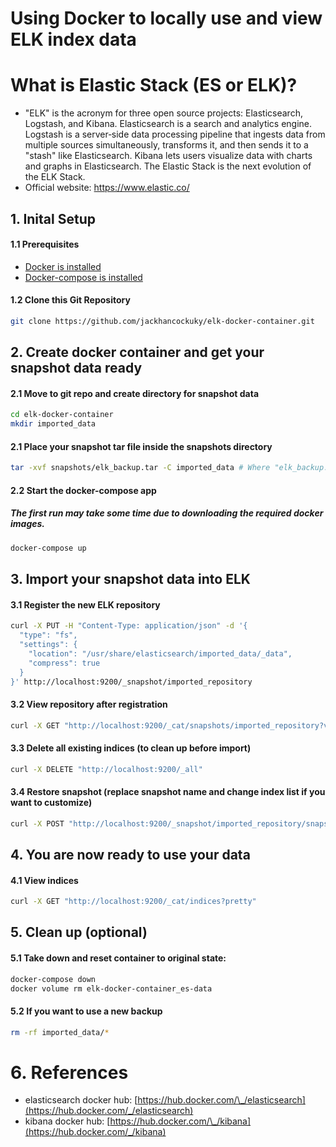 # Using Docker to locally use and view ELK index data

# What is Elastic Stack (ES or ELK)?

- "ELK" is the acronym for three open source projects: Elasticsearch, Logstash, and Kibana. Elasticsearch is a search and analytics engine. Logstash is a server‑side data processing pipeline that ingests data from multiple sources simultaneously, transforms it, and then sends it to a "stash" like Elasticsearch. Kibana lets users visualize data with charts and graphs in Elasticsearch. The Elastic Stack is the next evolution of the ELK Stack.
- Official website: https://www.elastic.co/
&nbsp;

## 1. Inital Setup
#### 1.1 Prerequisites
- [Docker is installed](https://docs.docker.com/engine/install/)
- [Docker-compose is installed](https://docs.docker.com/compose/install/)

#### 1.2 Clone this Git Repository
```bash
git clone https://github.com/jackhancockuky/elk-docker-container.git
```


## 2. Create docker container and get your snapshot data ready
#### 2.1 Move to git repo and create directory for snapshot data
```bash
cd elk-docker-container
mkdir imported_data
```

#### 2.1 Place your snapshot tar file inside the snapshots directory
```bash
tar -xvf snapshots/elk_backup.tar -C imported_data # Where "elk_backup.tar" is your snapshot file name
```

#### 2.2 Start the docker-compose app
##### The first run may take some time due to downloading the required docker images.
```bash
docker-compose up
```

## 3. Import your snapshot data into ELK

#### 3.1 Register the new ELK repository
```bash
curl -X PUT -H "Content-Type: application/json" -d '{
  "type": "fs",
  "settings": {
    "location": "/usr/share/elasticsearch/imported_data/_data",
    "compress": true
  }
}' http://localhost:9200/_snapshot/imported_repository
```


#### 3.2 View repository after registration
```bash
curl -X GET "http://localhost:9200/_cat/snapshots/imported_repository?v"
```

#### 3.3 Delete all existing indices (to clean up before import)
```bash
curl -X DELETE "http://localhost:9200/_all"
```

#### 3.4 Restore snapshot (replace snapshot name and change index list if you want to customize)
```bash
curl -X POST "http://localhost:9200/_snapshot/imported_repository/snapshot_test/_restore?pretty" -H "Content-Type: application/json" -d '{ "indices": "*", "index_settings": { "index.number_of_replicas": 1 } }'
```
## 4. You are now ready to use your data
#### 4.1 View indices
```bash
curl -X GET "http://localhost:9200/_cat/indices?pretty"
```
## 5. Clean up (optional)

#### 5.1 Take down and reset container to original state:
```bash
docker-compose down
docker volume rm elk-docker-container_es-data
```

#### 5.2 If you want to use a new backup
```bash
rm -rf imported_data/*
```

# 6. References
- elasticsearch docker hub: [https://hub.docker.com/\_/elasticsearch](https://hub.docker.com/_/elasticsearch)
- kibana docker hub: [https://hub.docker.com/\_/kibana](https://hub.docker.com/_/kibana)

